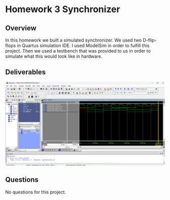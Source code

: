 # Homework 3 Synchronizer

## Overview
In this homework we built a simulated synchronizer. We used two D-flip-flops in Quartus simulation IDE. I used ModelSim in order to fulfill this project. Then we used a testbench that was provided to us in order to simulate what this would look like in hardware. 

## Deliverables
![ Simulation Window](/../docs/assets/hw3_screenshot.png)

## Questions
No questions for this project.